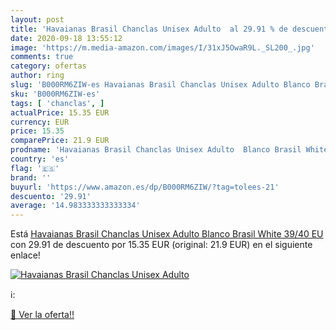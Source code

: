 ```yaml
---
layout: post
title: 'Havaianas Brasil Chanclas Unisex Adulto  al 29.91 % de descuento'
date: 2020-09-18 13:55:12
image: 'https://m.media-amazon.com/images/I/31xJ5OwaR9L._SL200_.jpg'
comments: true
category: ofertas
author: ring
slug: 'B000RM6ZIW-es Havaianas Brasil Chanclas Unisex Adulto Blanco Brasil...'
sku: 'B000RM6ZIW-es'
tags: [ 'chanclas', ]
actualPrice: 15.35 EUR
currency: EUR
price: 15.35
comparePrice: 21.9 EUR
prodname: 'Havaianas Brasil Chanclas Unisex Adulto  Blanco Brasil White  39/40 EU'
country: 'es'
flag: '🇪🇸'
brand: ''
buyurl: 'https://www.amazon.es/dp/B000RM6ZIW/?tag=tolees-21'
descuento: '29.91'
average: '14.983333333333334'
---
```


Está [Havaianas Brasil Chanclas Unisex Adulto  Blanco Brasil White  39/40 EU](https://www.amazon.es/dp/B000RM6ZIW/?tag=tolees-21) con 29.91 de descuento por 15.35 EUR (original: 21.9 EUR) en el siguiente enlace!

[![Havaianas Brasil Chanclas Unisex Adulto ](https://m.media-amazon.com/images/I/31xJ5OwaR9L._SL200_.jpg)](https://www.amazon.es/dp/B000RM6ZIW/?tag=tolees-21)

ℹ️:


[🛒 Ver la oferta!!](https://www.amazon.es/dp/B000RM6ZIW/?tag=tolees-21)
